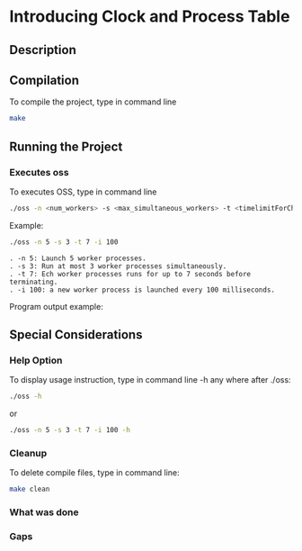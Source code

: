 # **Introducing Clock and Process Table**

## **Description**

## **Compilation**

To compile the project, type in command line

```sh
make
```

## **Running the Project**

### Executes oss

To executes OSS, type in command line

```sh
./oss -n <num_workers> -s <max_simultaneous_workers> -t <timelimitForChildren> -i <intervalInMsToLaunchChildren>
```

Example:

```sh
./oss -n 5 -s 3 -t 7 -i 100
```

    . -n 5: Launch 5 worker processes.
    . -s 3: Run at most 3 worker processes simultaneously.
    . -t 7: Ech worker processes runs for up to 7 seconds before terminating.
    . -i 100: a new worker process is launched every 100 milliseconds. 
Program output example:

## **Special Considerations**

### Help Option

To display usage instruction, type in command line -h any where after ./oss:

```sh
./oss -h
```

or

```sh
./oss -n 5 -s 3 -t 7 -i 100 -h
```

### Cleanup

To delete compile files, type in command line:

```sh
make clean
```

### What was done

### Gaps
